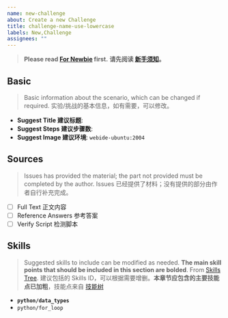 ```yaml
---
name: new-challenge
about: Create a new Challenge
title: challenge-name-use-lowercase
labels: New,Challenge
assignees: ""
---
```


> **Please read [For Newbie](https://github.com/labex-labs/scenarios/issues/18) first.**
> **请先阅读 [新手须知](https://github.com/labex-labs/scenarios/issues/18)。**

## Basic

> Basic information about the scenario, which can be changed if required.
> 实验/挑战的基本信息，如有需要，可以修改。

- **Suggest Title 建议标题**:
- **Suggest Steps 建议步骤数**:
- **Suggest Image 建议环境**: `webide-ubuntu:2004`

## Sources

> Issues has provided the material; the part not provided must be completed by the author.
> Issues 已经提供了材料；没有提供的部分由作者自行补充完成。

- [ ] Full Text 正文内容
- [ ] Reference Answers 参考答案
- [ ] Verify Script 检测脚本

## Skills

> Suggested skills to include can be modified as needed. **The main skill points that should be included in this section are bolded**. From [Skills Tree](https://labex-dev.feishu.cn/base/bascnNz4Nqjqgqm1Nm5AYke6xxb?table=tblV5pGIsGZMxmE9&view=vewZpkLWRp).
> 建议包括的 Skills ID，可以根据需要增删。**本章节应包含的主要技能点已加粗**，技能点来自 [技能树](https://labex-dev.feishu.cn/base/bascnNz4Nqjqgqm1Nm5AYke6xxb?table=tblV5pGIsGZMxmE9&view=vewZpkLWRp)

- **`python/data_types`**
- `python/for_loop`
